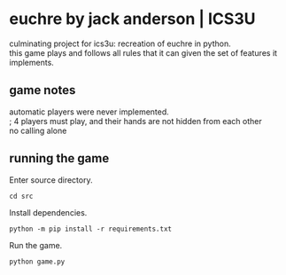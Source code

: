 # euchre by jack anderson | ICS3U
culminating project for ics3u: recreation of euchre in python.\
this game plays and follows all rules that it can given the set of features it implements.

## game notes
automatic players were never implemented.\
; 4 players must play, and their hands are not hidden from each other\
no calling alone

## running the game
Enter source directory.
```
cd src
```
Install dependencies.
```
python -m pip install -r requirements.txt
```
Run the game.
```
python game.py
```